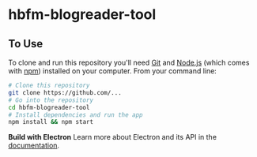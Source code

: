 # hbfm-blogreader-tool

## To Use

To clone and run this repository you'll need [Git](https://git-scm.com) and [Node.js](https://nodejs.org/en/download/) (which comes with [npm](http://npmjs.com)) installed on your computer. From your command line:

```bash
# Clone this repository
git clone https://github.com/...
# Go into the repository
cd hbfm-blogreader-tool
# Install dependencies and run the app
npm install && npm start
```

**Build with Electron**
Learn more about Electron and its API in the [documentation](http://electron.atom.io/docs/latest).

